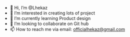 - 👋 Hi, I’m @Lhekaz
- 👀 I’m interested in creating lots of project
- 🌱 I’m currently learning Product design
- 💞️ I’m looking to collaborate on Git hub
- 📫 How to reach me via email: officialhekaz@gmail.com

<!---
Lhekaz/Lhekaz is a ✨ special ✨ repository because its `README.md` (this file) appears on your GitHub profile.
You can click the Preview link to take a look at your changes.
--->
